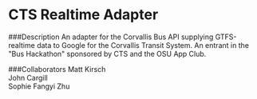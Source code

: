 CTS Realtime Adapter
====================
###Description
An adapter for the Corvallis Bus API supplying GTFS-realtime data to Google for the Corvallis Transit System.
An entrant in the "Bus Hackathon" sponsored by CTS and the OSU App Club.

###Collaborators
Matt Kirsch  
John Cargill  
Sophie Fangyi Zhu  
